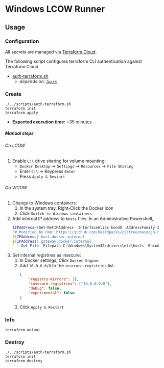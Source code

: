 # Windows LCOW Runner

## Usage

### Configuration

All secrets are managed via [Terraform Cloud](https://app.terraform.io/app/buildpacksio/workspaces).

The following script configures terraform CLI authentication against Terraform Cloud.

- [auth-terraform.sh](../scripts/auth-terraform.sh) 
    - _depends on: [`lpass`](https://github.com/lastpass/lastpass-cli)_

### Create

```shell
./../scripts/auth-terraform.sh
terraform init
terraform apply
```

- **Expected execution time:** ~35 minutes

##### Manual steps

###### On LCOW

1. Enable `C:\` drive sharing for volume mounting:
    - `Docker Desktop` -> `Settings` -> `Resources` -> `File Sharing`
    - Enter `C:\` -> Keypress `Enter`
    - Press `Apply & Restart`

###### On WCOW

1. Change to Windows containers:
    1. In the system tray, Right-Click the Docker icon
    2. Click `Switch to Windows containers`
2. Add internal IP address to `hosts` files:
    In an Administrative Powershell,
    ```powershell
    $IPAddress=(Get-NetIPAddress -InterfaceAlias bond0 -AddressFamily IPv4).IPAddress | grep 10
    "# Modified by CNB: https://github.com/buildpacks/ci/tree/main/gh-runners/windows
    ${IPAddress} host.docker.internal
    ${IPAddress} gateway.docker.internal
    " | Out-File -Filepath C:\Windows\System32\drivers\etc\hosts -Encoding utf8
    ```
3. Set internal registries as insecure:
    1. In Docker settings, Click `Docker Engine`
    2. Add `10.0.0.0/8` to the `insecure-registries` list:
        ```json
        {
            "registry-mirrors": [],
            "insecure-registries": ["10.0.0.0/8"],
            "debug": false,
            "experimental": false
        }
        ```
    3. Click `Apply & Restart`

### Info

```shell
terraform output
```

### Destroy

```shell
./../scripts/auth-terraform.sh
terraform init
terraform destroy
```
